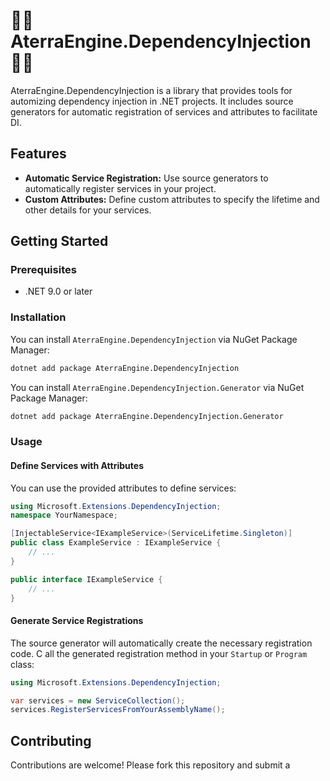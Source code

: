 # ⛓️‍💥 AterraEngine.DependencyInjection ⛓️‍💥

AterraEngine.DependencyInjection is a library that provides tools for automizing dependency injection in .NET projects.
It includes source generators for automatic registration of services and attributes to facilitate DI.

## Features

- **Automatic Service Registration:** Use source generators to automatically register services in your project.
- **Custom Attributes:** Define custom attributes to specify the lifetime and other details for your services.

## Getting Started

### Prerequisites

- .NET 9.0 or later

### Installation

You can install `AterraEngine.DependencyInjection` via NuGet Package Manager:

```bash
dotnet add package AterraEngine.DependencyInjection
```

You can install `AterraEngine.DependencyInjection.Generator` via NuGet Package Manager:

```bash
dotnet add package AterraEngine.DependencyInjection.Generator
```

### Usage

#### Define Services with Attributes

You can use the provided attributes to define services:

```csharp
using Microsoft.Extensions.DependencyInjection;
namespace YourNamespace;

[InjectableService<IExampleService>(ServiceLifetime.Singleton)]
public class ExampleService : IExampleService {
    // ...
}

public interface IExampleService {
    // ...
}
```

#### Generate Service Registrations

The source generator will automatically create the necessary registration code. C
all the generated registration method in your `Startup` or `Program` class:

```csharp
using Microsoft.Extensions.DependencyInjection;

var services = new ServiceCollection();
services.RegisterServicesFromYourAssemblyName();
```

## Contributing

Contributions are welcome! Please fork this repository and submit a
